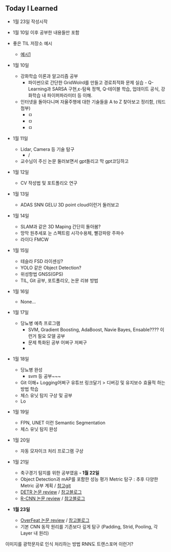 ## Today I Learned
- 1월 23일 작성시작
- 1월 10일 이후 공부한 내용들만 포함
- 좋은 TIL 저장소 예시
    - [예시1](https://github.com/Highjune/TIL)


- 1월 10일
    - 강화학습 이론과 알고리즘 공부
        - 파이썬으로 간단한 GridWolrd를 만들고 경로최적화 문제 실습
              - Q-Learning과 SARSA 구현,ε-탐욕 정책, Q-테이블 학습, 업데이트 공식, 강화학습 내 파이퍼파라미터 등 이해.
    - 인터넷을 돌아다니며 자율주행에 대한 기술들을 A to Z 찾아보고 정리함, (워드 첨부)
        - ㅁ
        - ㅁ
        - ㅁ
          
- 1월 11일
    - Lidar, Camera 등 기술 탐구
        - /
    - 교수님이 주신 논문 둘러보면서 gpt돌리고 막 gpt코딩하고 
- 1월 12일
    - CV 작성법 및 포트폴리오 연구
- 1월 13일
    - ADAS SNN GELU 3D point cloud이런거 둘러보고 
- 1월 14일
    - SLAM과 같은 3D Maping 간단히 돌아봄?
    - 망막 원추세포 눈 스펙트럼 시각수용체, 빨강파랑 주파수
    - 라이다 FMCW
- 1월 15일
    - 테슬라 FSD 라이센싱?
    - YOLO 같은 Object Detection?
    - 위성항법 GNSS(GPS)
    - TIL, Git 공부, 포트폴리오, 논문 리뷰 방법
- 1월 16일
    - None...
- 1월 17일
    - 당뇨병 예측 프로그램
        - SVM, Gradient Boosting, AdaBoost, Navie Bayes, Ensable???? 이런거 필요 모델 공부
        - 문제 특화된 공부 어쩌구 저쩌구
        - 
- 1월 18일
    - 당뇨병 완성
        - svm 등 공부~~~
    - Git 이해+ Logging어쩌구 유튜브 링크달기 > 디버깅 및 유지보수 효율적 하는 방법 학습
    - 체스 유닛 탐지 구상 및 공부
    - Lo
- 1월 19일
    - FPN, UNET 이런 Semantic Segmentation
    - 체스 유닛 탐지 완성
- 1월 20일
    - 자동 모자이크 처리 프로그램 구상
- 1월 21일
    - 축구경기 탐지를 위한 공부였음
**- 1월 22일**
    - Object Detection과 mAP를 포함한 성능 평가 Metric 탐구 : 추후 다양한 Metric 공부 계획 / [참고git](https://github.com/rafaelpadilla/Object-Detection-Metrics)
    - [DETR 논문 review](https://arxiv.org/pdf/2005.12872) / [참고블로그](https://herbwood.tistory.com/26)
    - [R-CNN 논문 review](https://arxiv.org/pdf/1311.2524) / [참고블로그](https://herbwood.tistory.com/5)
- **1월 23일**
    - [OverFeat 논문 review](https://arxiv.org/pdf/1312.6229) / [참고블로그](https://herbwood.tistory.com/7)
    - 기본 CNN 동작 원리를 기존보다 깊게 탐구 (Padding, Strid, Pooling, 각 Layer 내 원리)






이미지를 광학문자로 인식 처리하는 방법 RNN도 트랜스포머 이런거?

